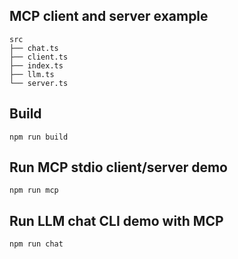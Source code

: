 ## MCP client and server example
```
src
├── chat.ts
├── client.ts
├── index.ts
├── llm.ts
└── server.ts
```

## Build

```
npm run build
```

## Run MCP stdio client/server demo
```
npm run mcp
```

## Run LLM chat CLI demo with MCP
```
npm run chat
```
